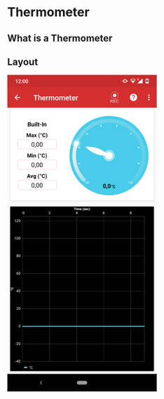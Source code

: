 Thermometer
==============

What is a Thermometer
-----------------------
## Layout
![screen](../_static/termo.png)